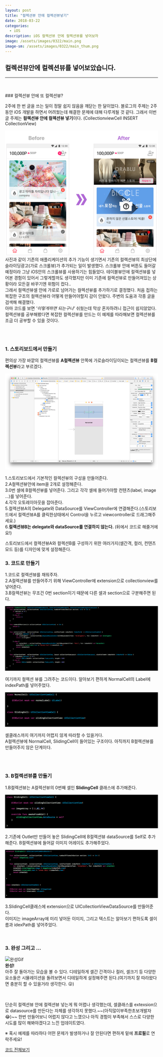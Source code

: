 ```yaml
---
layout: post
title: "컬렉션뷰 안에 컬렉션뷰넣기"
date: 2018-03-22
categories:
  - iOS
description: iOS 컬렉션뷰 안에 컬렉션뷰를 넣어보자
image: /assets/images/0322/main.png
image-sm: /assets/images/0322/main_thum.png
---
```



## 컬렉션뷰안에 컬렉션뷰를 넣어보았습니다.
---


<br />
<br />
### 컬렉션뷰 안에 또 컬렉션뷰?

2주에 한 번 글을 쓰는 일이 정말 쉽지 않음을 깨닫는 한 달이었다. 블로그의 주제는 2주동안 iOS 개발을 하면서 어려웠는데 해결한 문제에 대해 다루게될 것 같다. 그래서 이번 글 주제는 **컬렉션뷰 안에 컬렉션뷰 넣기**이다. (CollectionviewCell INSERT CollectionView)

![전/후 비교사진](/assets/images/0322/before.png)
사진과 같이 기존의 애플리케이션의 추가 기능이 생기면서 기존의 컬렉션뷰의 최상단에 슬라이딩광고(가로 스크롤뷰)가 추가되는 일이 발생했다. 스크롤뷰 안에 버튼도 들어갈 예정이라 그냥 iOS안의 스크롤뷰를 사용하기는 힘들었다. 테이블뷰안에 컬렉션뷰를 넣어본 경험이 있어서 그렇게할까도 생각했지만 이미 기존에 컬렉션뷰로 만들어져있는 상황이라 모든걸 바꾸기엔 위험이 컸다..  
그래서 컬렉션뷰셀 안에 가로로 넘어가는 컬렉션뷰를 추가하기로 결정했다. 처음 접하는 복잡한 구조의 컬렉션뷰라 어떻게 만들어야할지 감이 안왔다. 주변의 도움과 각종 글을 검색해 해결했다.  
아마 코드를 보면 *'이렇게하면 되는구나'* 쉬웠는데 막상 혼자하려니 접근이 쉽지않았다. 컬렉션뷰를 공부해봤다면 복잡한 컬렉션뷰를 만드는 이 예제를 따라해보면 컬렉션뷰를 조금 더 공부할 수 있을 것이다.


<br />
<br />


### 1. 스토리보드에서 만들기      

편의상 가장 바깥의 컬렉션뷰를 **A컬렉션뷰** 안쪽에 가로슬라이딩이되는 컬렉션뷰를 **B컬렉션뷰**라고 부르겠다. 


![xcode스토리보드](/assets/images/0322/스토리보드.png)


1.스토리보드에서 기본적인 컬렉션뷰의 구성을 만들어준다.  
2.A컬렉션뷰안에 item을 2개로 설정해준다.   
3.0번 셀에 B컬렉션뷰를 넣어준다. 그리고 각각 셀에 들어가야할 컨텐츠(label, image ...)를 넣어준다.     
4.각각 오토레이아웃을 잡아준다.    
5.컬렉션뷰A의 Delegate와 DataSource를 ViewController에 연결해준다.(스토리보드에서 컬렉션뷰A를 클릭한상태에서 Control을 누르고 viewcontroller로 드래그해주세요.)       
6.**컬렉션뷰B는 delegate와 dataSource를 연결하지 않는다.** (뒤에서 코드로 해줄거에요!)

스토리보드에서 컬렉션뷰A와 컬렉션B를 구성하기 위한 여러가지(셀간격, 컬러, 컨텐츠모드 등)를 디자인에 맞게 설정해준다.

  
    
    
    
### 3. 코드로 만들기
1.코드로 컬렉션뷰를 채워주자.   
2.A컬렉션뷰를 만들어주기 위해 ViewController에 extension으로 collectionview를 넣어준다.  
3.B컬렉션뷰는 무조건 0번 section이기 때문에 다른 셀과 section으로 구분해주면 된다.   
  
  
  
  
![스크린샷1](/assets/images/0322/스크린샷1.png)


여기까지 컬렉션 뷰를 그려주는 코드이다. 알아보기 편하게 NormalCell의 Label에 indexPath를 넣어주었다.
  
     
     
![스크린샷2](/assets/images/0322/스크린샷2.png)


셀클래스까지 여기까지 어렵지 않게 따라할 수 있을거다.  
A컬렉션뷰에 NormalCell, SlidingCell이 들어있는 구조이다. 
아직까지 B컬렉션뷰를 만들어주지 않은 단계이다.   

<br />
<br />


### 3. B컬렉션뷰를 만들기


1.B컬렉션뷰는 A컬렉션뷰의 0번째 셀인 **SlidingCell** 클래스에 추가해준다.       


![스크린샷3](/assets/images/0322/스크린샷3.png)

2.기존에 Outlet만 만들어 놓은 SlidingCell에  B컬렉션뷰 dataSource를 Self로 추가해준다. B컬렉션뷰에 들어갈 이미지 어레이도 추가해주었다.    
   
     
    
    
   
![스크린샷4](/assets/images/0322/스크린샷4.png)


3.SlidingCell클래스에 extension으로 UICollectionViewDataSource를 만들어준다.        
이미지는 imageArray에 미리 넣어둔 이미지, 그리고 텍스트는 알아보기 편하도록 셀이름과 idexPath를 넣어주었다.
      
      

<br />

### 3. 완성 그리고 ...


![완성Gif](/assets/images/0322/complate.gif)    
**완성!**    
아주 잘 돌아가는 모습을 볼 수 있다. 디테일하게 셀간 간격이나 컬러, 셀크기 등 다양한 요소들은 시뮬레이션을 돌려보면서 디테일하게 설정해주면 된다.(여기까지 잘 따라왔다면 충분히 할 수 있을거라 생각한다. 😜)     

  
<br />



<br />
단순히 컬렉션뷰 안에 컬렉션뷰 넣는게 뭐 어렵나 생각했는데, 셀클래스를 extexsion으로 datasource를 만든다는 자체를 생각하지 못했다.~~(아직많이부족한초보개발자😂)~~ 한번 만들어보니 어렵지 않다고 느꼈으나 아직 경험이 부족해서 스스로 다양한 시도를 많이 해봐야겠다고 느낀 업데이트였다.  
  
※ 혹시 예제를 따라하다 어떤 문제가 발생하거나 잘 안된다면 편하게 밑에 **프로필**로 연락주세요!

     
[코드 전체보기](https://gist.github.com/danb11/edee97ad97ba5959db60dc7fa815cff8)

